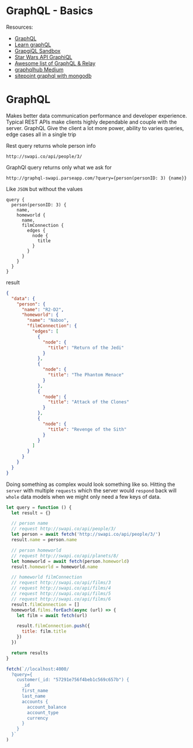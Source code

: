 # GraphQL - Basics

Resources:
- [GraphQL](http://graphql.org/)
- [Learn graphQL](https://learngraphql.com/basics/introduction)
- [GrapgiQL Sandbox](https://sandbox.learngraphql.com/)
- [Star Wars API GraphiQL](http://graphql-swapi.parseapp.com)
- [Awesome list of GraphQL & Relay](https://github.com/chentsulin/awesome-graphql)
- [graphqlhub Medium](https://medium.com/the-graphqlhub)
- [sitepoint graphql with mongodb](http://www.sitepoint.com/creating-graphql-server-nodejs-mongodb/)

# GraphQL
Makes better data communication performance and developer experience. Typical REST APIs make clients highly dependable and couple with the server. GraphQL Give the client a lot more power, ability to varies queries, edge cases all in a single trip

Rest query returns whole person info
```
http://swapi.co/api/people/3/
```

GraphQl query returns only what we ask for
```
http://graphql-swapi.parseapp.com/?query={person(personID: 3) {name}}
```


Like `JSON` but without the values
```
query {
  person(personID: 3) {
    name,
    homeworld {
      name,
      filmConnection {
        edges {
          node {
            title
          }
        }
      }
    }
  }
}
```
result
```json
{
  "data": {
    "person": {
      "name": "R2-D2",
      "homeworld": {
        "name": "Naboo",
        "filmConnection": {
          "edges": [
            {
              "node": {
                "title": "Return of the Jedi"
              }
            },
            {
              "node": {
                "title": "The Phantom Menace"
              }
            },
            {
              "node": {
                "title": "Attack of the Clones"
              }
            },
            {
              "node": {
                "title": "Revenge of the Sith"
              }
            }
          ]
        }
      }
    }
  }
}
```

Doing something as complex would look something like so. Hitting the `server` with multiple `requests` which the server would `respond` back will `whole` data models when we might only need a few keys of data.
```js
let query = function () {
  let result = {}

  // person name
  // request http://swapi.co/api/people/3/
  let person = await fetch('http://swapi.co/api/people/3/')
  result.name = person.name

  // person homeworld
  // request http://swapi.co/api/planets/8/
  let homeworld = await fetch(person.homeworld)
  result.homeworld = homeworld.name

  // homeworld filmConnection
  // request http://swapi.co/api/films/3
  // request http://swapi.co/api/films/4
  // request http://swapi.co/api/films/5
  // request http://swapi.co/api/films/6
  result.filmConnection = []
  homeworld.films.forEach(async (url) => {
    let film = await fetch(url)

    result.filmConnection.push({
      title: film.title
    })
  })

  return results
}
```



```js
fetch(`//localhost:4000/
  ?query={
    customer(_id: "57291e756f4beb1c569c657b") {
      _id
      first_name
      last_name
      accounts {
        account_balance
        account_type
        currency
      }
    }
  }`
)
```
